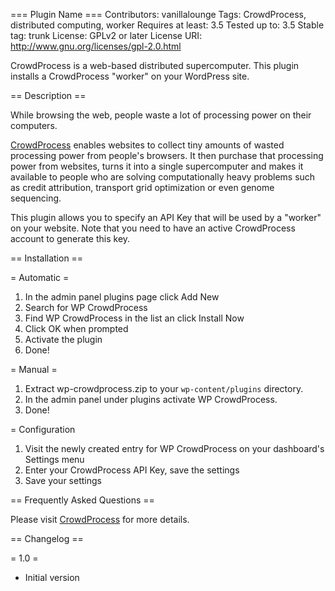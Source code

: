=== Plugin Name ===
Contributors: vanillalounge
Tags: CrowdProcess, distributed computing, worker
Requires at least: 3.5
Tested up to: 3.5
Stable tag: trunk
License: GPLv2 or later
License URI: http://www.gnu.org/licenses/gpl-2.0.html

CrowdProcess is a web-based distributed supercomputer. This plugin installs a CrowdProcess "worker" on your WordPress site.

== Description ==

While browsing the web, people waste a lot of processing power on their computers.

[CrowdProcess](http://crowdprocess.com) enables websites to collect tiny amounts of wasted processing power from people's browsers. It then purchase that processing power from websites, turns it into a single supercomputer and makes it available to people who are solving computationally heavy problems such as credit attribution, transport grid optimization or even genome sequencing.

This plugin allows you to specify an API Key that will be used by a "worker" on your website. Note that you need to have an active CrowdProcess account to generate this key.

== Installation ==

= Automatic =

1. In the admin panel plugins page click Add New
2. Search for WP CrowdProcess
3. Find WP CrowdProcess in the list an click Install Now
4. Click OK when prompted
5. Activate the plugin
6. Done!

= Manual =

1. Extract wp-crowdprocess.zip to your `wp-content/plugins` directory.
2. In the admin panel under plugins activate WP CrowdProcess.
3. Done!

= Configuration

1. Visit the newly created entry for WP CrowdProcess on your dashboard's Settings menu
2. Enter your CrowdProcess API Key, save the settings
3. Save your settings

== Frequently Asked Questions ==

Please visit [CrowdProcess](http://crowdprocess.com) for more details.

== Changelog ==

= 1.0 =
* Initial version
